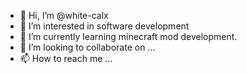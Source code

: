 - 👋 Hi, I’m @white-calx
- 👀 I’m interested in software development
- 🌱 I’m currently learning minecraft mod development.
- 💞️ I’m looking to collaborate on ...
- 📫 How to reach me ...

<!---
white-calx/white-calx is a ✨ special ✨ repository because its `README.md` (this file) appears on your GitHub profile.
You can click the Preview link to take a look at your changes.
--->

